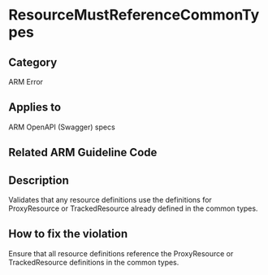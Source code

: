 # ResourceMustReferenceCommonTypes

## Category

ARM Error

## Applies to

ARM OpenAPI (Swagger) specs

## Related ARM Guideline Code

## Description

Validates that any resource definitions use the definitions for ProxyResource or TrackedResource already defined in the common types.

## How to fix the violation

Ensure that all resource definitions reference the ProxyResource or TrackedResource definitions in the common types.
